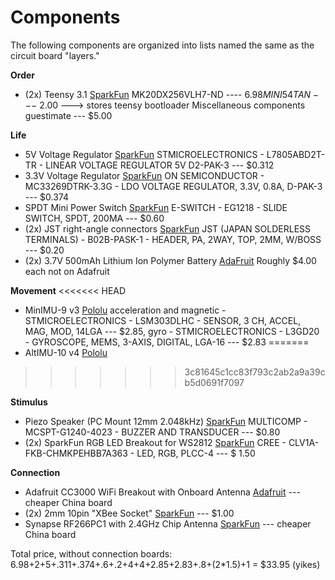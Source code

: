# Components

The following components are organized into lists named the same as the circuit board "layers."

**Order**
- (2x) Teensy 3.1 [SparkFun](https://www.sparkfun.com/products/12646)
		MK20DX256VLH7-ND ---- $6.98
		MINI54TAN --- ~$2.00 ---> stores teensy bootloader
		Miscellaneous components guestimate --- $5.00


**Life**
- 5V Voltage Regulator [SparkFun](https://www.sparkfun.com/products/107)
		STMICROELECTRONICS - L7805ABD2T-TR - LINEAR VOLTAGE REGULATOR 5V D2-PAK-3 --- $0.312
- 3.3V Voltage Regulator [SparkFun](https://www.sparkfun.com/products/526)
		ON SEMICONDUCTOR - MC33269DTRK-3.3G - LDO VOLTAGE REGULATOR, 3.3V, 0.8A, D-PAK-3 --- $0.374
- SPDT Mini Power Switch [SparkFun](https://www.sparkfun.com/products/102)
		E-SWITCH - EG1218 - SLIDE SWITCH, SPDT, 200MA --- $0.60
- (2x) JST right-angle connectors [SparkFun](https://www.sparkfun.com/products/9749)
		JST (JAPAN SOLDERLESS TERMINALS) - B02B-PASK-1 - HEADER, PA, 2WAY, TOP, 2MM, W/BOSS --- $0.20
- (2x) 3.7V 500mAh Lithium Ion Polymer Battery [AdaFruit](https://www.adafruit.com/products/1578)
		Roughly $4.00 each not on Adafruit


**Movement**
<<<<<<< HEAD
- MinIMU-9 v3 [Pololu](https://www.pololu.com/product/2468) 
		acceleration and magnetic - STMICROELECTRONICS - LSM303DLHC - SENSOR, 3 CH, ACCEL, MAG, MOD, 14LGA --- $2.85,
		gyro - STMICROELECTRONICS - L3GD20 - GYROSCOPE, MEMS, 3-AXIS, DIGITAL, LGA-16 --- $2.83
=======
- AltIMU-10 v4 [Pololu](https://www.pololu.com/product/2470)
>>>>>>> 3c81645c1cc83f793c2ab2a9a39cb5d0691f7097

**Stimulus**
- Piezo Speaker (PC Mount 12mm 2.048kHz) [SparkFun](https://www.sparkfun.com/products/7950) 
		MULTICOMP - MCSPT-G1240-4023 - BUZZER AND TRANSDUCER --- $0.80
- (2x) SparkFun RGB LED Breakout for WS2812 [SparkFun](https://www.sparkfun.com/products/11820) 
		CREE - CLV1A-FKB-CHMKPEHBB7A363 - LED, RGB, PLCC-4 --- $ 1.50

**Connection**
- Adafruit CC3000 WiFi Breakout with Onboard Antenna [Adafruit](https://www.adafruit.com/products/1469) 
		--- cheaper China board
- (2x) 2mm 10pin "XBee Socket" [SparkFun](https://www.sparkfun.com/products/8272) 
		--- $1.00
- Synapse RF266PC1 with 2.4GHz Chip Antenna [SparkFun](https://www.sparkfun.com/products/11279) 
		--- cheaper China board


Total price, without connection boards: 6.98+2+5+.311+.374+.6+.2+4+4+2.85+2.83+.8+(2*1.5)+1 = $33.95 (yikes)